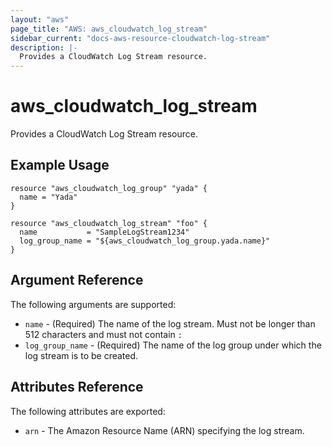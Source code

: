 ```yaml
---
layout: "aws"
page_title: "AWS: aws_cloudwatch_log_stream"
sidebar_current: "docs-aws-resource-cloudwatch-log-stream"
description: |-
  Provides a CloudWatch Log Stream resource.
---
```


# aws_cloudwatch_log_stream

Provides a CloudWatch Log Stream resource.

## Example Usage

```hcl
resource "aws_cloudwatch_log_group" "yada" {
  name = "Yada"
}

resource "aws_cloudwatch_log_stream" "foo" {
  name           = "SampleLogStream1234"
  log_group_name = "${aws_cloudwatch_log_group.yada.name}"
}
```

## Argument Reference

The following arguments are supported:

* `name` - (Required) The name of the log stream. Must not be longer than 512 characters and must not contain `:`
* `log_group_name` - (Required) The name of the log group under which the log stream is to be created.

## Attributes Reference

The following attributes are exported:

* `arn` - The Amazon Resource Name (ARN) specifying the log stream.